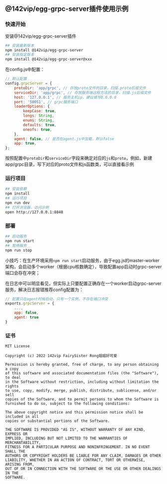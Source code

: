 ## @142vip/egg-grpc-server插件使用示例

### 快速开始

安装@142vip/egg-grpc-server插件

```bash
## 安装最新版本
npm install @142vip/egg-grpc-server
## 安装指定版本
npm install @142vip/egg-grpc-server@xxx
```

在config.js中配置：

```javascript
// 默认配置
config.grpcServer = {
    protoDir: 'app/grpc', // 存放proto文件的目录，扫描.proto后缀文件
    serviceDir: 'app/grpc', // 存放服务端远程方法的目录，扫描.js后缀文件
    host: '127.0.0.1', // 服务主机ip，建议填写0.0.0.0
    port: '50051', // grpc服务端口
    loaderOptions: {
        keepCase: true,
        longs: String,
        enums: String,
        defaults: true,
        oneofs: true,
    },
    agent: false, // 是否在agent.js中加载，默认false
    app: true,
};
```

按照配置中`protoDir`和`serviceDir`字段来确定对应的`js`和`proto`，例如，新建app/grpc目录，写下对应的proto文件和js函数类，可以直接看示例

### 运行项目

```bash
## 安装依赖
npm install
## 运行项目
npm run dev
## 打开浏览器，访问示例
open http://127.0.0.1:8848 
```

### 部署

```bash
## 启动服务
npm run start
## 暂停服务
npm run stop
```

小技巧：在生产环境采用`npm run start`启动服务，由于egg.js的master-worker架构，会启动多个worker（根据cpu核数确定），导致配置app启动时grpc-server端口会存在冲突；

在日志中可以明显看见，但实际上只要配置正确存在一个worker启动grpc-server服务，解决日志报错推荐config配置为：

```javascript
// 配置只在agent时候启动，只有一个实例，不存在端口冲突
exports.grpcServer = {
    ...,
    app: false,
    agent: true
}
```

### 证书

```text
MIT License

Copyright (c) 2022 142vip FairySister Rong姐姐好可爱

Permission is hereby granted, free of charge, to any person obtaining a copy
of this software and associated documentation files (the "Software"), to deal
in the Software without restriction, including without limitation the rights
to use, copy, modify, merge, publish, distribute, sublicense, and/or sell
copies of the Software, and to permit persons to whom the Software is
furnished to do so, subject to the following conditions:

The above copyright notice and this permission notice shall be included in all
copies or substantial portions of the Software.

THE SOFTWARE IS PROVIDED "AS IS", WITHOUT WARRANTY OF ANY KIND, EXPRESS OR
IMPLIED, INCLUDING BUT NOT LIMITED TO THE WARRANTIES OF MERCHANTABILITY,
FITNESS FOR A PARTICULAR PURPOSE AND NONINFRINGEMENT. IN NO EVENT SHALL THE
AUTHORS OR COPYRIGHT HOLDERS BE LIABLE FOR ANY CLAIM, DAMAGES OR OTHER
LIABILITY, WHETHER IN AN ACTION OF CONTRACT, TORT OR OTHERWISE, ARISING FROM,
OUT OF OR IN CONNECTION WITH THE SOFTWARE OR THE USE OR OTHER DEALINGS IN THE
SOFTWARE.
```